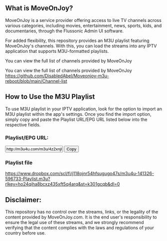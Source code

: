 ## What is MoveOnJoy?

MoveOnJoy is a service provider offering access to live TV channels across various categories, including movies, entertainment, news, sports, kids, and documentaries, through the Flussonic Admin UI software.

For added flexibility, this repository provides an M3U playlist featuring MoveOnJoy's channels. With this, you can load the streams into any IPTV application that supports M3U-formatted playlists.

You can view the full list of channels provided by MoveOnJoy 

You can view the full list of channels provided by MoveOnJoy https://github.com/DisabledAbel/Moveonjoy-m3u-reboot/blob/main/Channel-list


## How to Use the M3U Playlist

To use M3U playlist in your IPTV application, look for the option to import an M3U playlist within the app's settings. Once you find the import option, simply copy and paste the Playlist URL/EPG URL listed below into the respective fields.

### Playlist/EPG URL:
<!DOCTYPE html>
<html lang="en">
<head>
    <meta charset="UTF-8">
    <meta name="viewport" content="width=device-width, initial-scale=1.0">
    <title>Copy Button</title>
    <script>
        function copyToClipboard() {
            const text = "http://m3u4u.com/m3u/4z2xnjk284a2qek9yv15";
            navigator.clipboard.writeText(text).then(() => {
                alert("Copied to clipboard!");
            }).catch(err => console.error("Error copying text:", err));
        }
    </script>
</head>
<body>
    <input type="text" value="http://m3u4u.com/m3u/4z2xnjk284a2qek9yv15" id="url" readonly>
    <button onclick="copyToClipboard()">Copy</button>
</body>
</html>

### Playlist file
https://www.dropbox.com/scl/fi/j118ojnr54hfsugugo47s/m3u4u-141326-596733-Playlist.m3u?rlkey=ho24qiha8bcxz435xft5q4arq&st=k301gcqb&dl=0
## Disclaimer:

This repository has no control over the streams, links, or the legality of the content provided by MoveOnJoy.com. It is the end user's responsibility to ensure the legal use of these streams, and we strongly recommend verifying that the content complies with the laws and regulations of your country before use.
